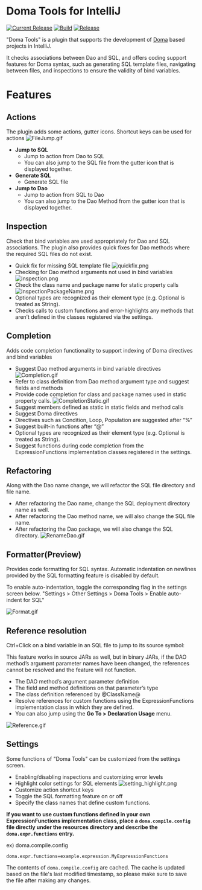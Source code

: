 # Doma Tools for IntelliJ
[![Current Release](https://img.shields.io/badge/release-Marketplace-orange.svg?style=flat-square)](https://plugins.jetbrains.com/plugin/26701-doma-tools)
[![Build](https://github.com/domaframework/doma-tools-for-intellij/actions/workflows/build.yml/badge.svg?branch=main&event=push)](https://github.com/domaframework/doma-tools-for-intellij/actions/workflows/build.yml)
[![Release](https://github.com/domaframework/doma-tools-for-intellij/actions/workflows/release.yml/badge.svg?event=release)](https://github.com/domaframework/doma-tools-for-intellij/actions/workflows/release.yml)

<!-- Plugin description -->
"Doma Tools" is a plugin that supports the development of [Doma](https://github.com/domaframework/doma) based projects in IntelliJ.

It checks associations between Dao and SQL, and offers coding support features for Doma syntax,
such as generating SQL template files, navigating between files, and inspections to ensure the validity of bind variables.

<!-- Plugin description end -->

# Features

## Actions
The plugin adds some actions, gutter icons.
Shortcut keys can be used for actions
![FileJump.gif](images/gif/FileJump.gif)

- **Jump to SQL**
  - Jump to action from Dao to SQL
  - You can also jump to the SQL file from the gutter icon that is displayed together.
- **Generate SQL**
  - Generate SQL file
- **Jump to Dao**
  - Jump to action from SQL to Dao
  - You can also jump to the Dao Method from the gutter icon that is displayed together.

## Inspection
Check that bind variables are used appropriately for Dao and SQL associations.
The plugin also provides quick fixes for Dao methods where the required SQL files do not exist.

- Quick fix for missing SQL template file
  ![quickfix.png](images/quickfix.png)
- Checking for Dao method arguments not used in bind variables
  ![inspection.png](images/inspection.png)
- Check the class name and package name for static property calls
  ![inspectionPackageName.png](images/inspectionPackageName.png)
- Optional types are recognized as their element type (e.g. Optional<String> is treated as String).
- Checks calls to custom functions and error-highlights any methods that aren’t defined in the classes registered via the settings.

## Completion
Adds code completion functionality to support indexing of Doma directives and bind variables

- Suggest Dao method arguments in bind variable directives
  ![Completion.gif](images/gif/Completion.gif)
- Refer to class definition from Dao method argument type and suggest fields and methods
- Provide code completion for class and package names used in static property calls.
  ![CompletionStatic.gif](images/gif/CompletionStatic.gif)
- Suggest members defined as static in static fields and method calls
- Suggest Doma directives
- Directives such as Condition, Loop, Population are suggested after “%”
- Suggest built-in functions after “@”
- Optional types are recognized as their element type (e.g. Optional<String> is treated as String).
- Suggest functions during code completion from the ExpressionFunctions implementation classes registered in the settings.

## Refactoring
Along with the Dao name change, we will refactor the SQL file directory and file name.

- After refactoring the Dao name, change the SQL deployment directory name as well.
- After refactoring the Dao method name, we will also change the SQL file name.
- After refactoring the Dao package, we will also change the SQL directory.
![RenameDao.gif](images/gif/RenameDao.gif)

## Formatter(Preview)
Provides code formatting for SQL syntax.
Automatic indentation on newlines provided by the SQL formatting feature is disabled by default.

To enable auto-indentation, toggle the corresponding flag in the settings screen below.
"Settings > Other Settings > Doma Tools > Enable auto-indent for SQL"

![Format.gif](images/gif/Format.gif)

## Reference resolution
Ctrl+Click on a bind variable in an SQL file to jump to its source symbol:

This feature works in source JARs as well, but in binary JARs, if the DAO method’s argument parameter names have been changed, the references cannot be resolved and the feature will not function.

- The DAO method’s argument parameter definition
- The field and method definitions on that parameter’s type
- The class definition referenced by @ClassName@
- Resolve references for custom functions using the ExpressionFunctions implementation class in which they are defined.
- You can also jump using the **Go To > Declaration Usage** menu.

![Reference.gif](images/gif/Reference.gif)

## Settings
Some functions of "Doma Tools" can be customized from the settings screen.

- Enabling/disabling inspections and customizing error levels
- Highlight color settings for SQL elements
![setting_highlight.png](images/setting_highlight.png)
- Customize action shortcut keys
- Toggle the SQL formatting feature on or off
- Specify the class names that define custom functions.

**If you want to use custom functions defined in your own ExpressionFunctions implementation class,
place a `doma.compile.config` file directly under the resources directory and describe the `doma.expr.functions` entry.**

ex) doma.compile.config
```properties
doma.expr.functions=example.expression.MyExpressionFunctions
```

The contents of `doma.compile.config` are cached.
The cache is updated based on the file's last modified timestamp, so please make sure to save the file after making any changes.
